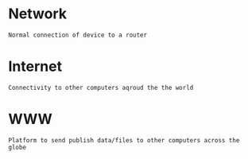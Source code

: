 # Network
`Normal connection of device to a router`

# Internet
`Connectivity to other computers aqroud the the world`

# WWW
`Platform to send publish data/files to other computers across the globe`